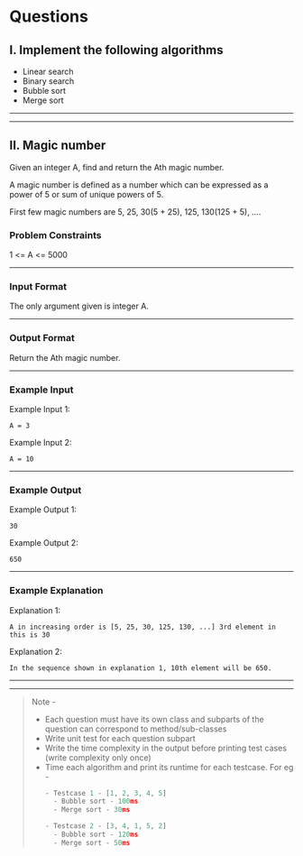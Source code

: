 # Questions


## I. Implement the following algorithms

- Linear search
- Binary search
- Bubble sort
- Merge sort

---

---

## II. Magic number

Given an integer A, find and return the Ath magic number.

A magic number is defined as a number which can be expressed as a power of 5 or sum of unique powers of 5.

First few magic numbers are 5, 25, 30(5 + 25), 125, 130(125 + 5), ….

### Problem Constraints

1 <= A <= 5000

---

### Input Format

The only argument given is integer A.

---

### Output Format

Return the Ath magic number.

---

### Example Input

Example Input 1:

``A = 3``

Example Input 2:

``A = 10``

---

### Example Output

Example Output 1:

``30``

Example Output 2:

``650``

---

### Example Explanation

Explanation 1:

```
A in increasing order is [5, 25, 30, 125, 130, ...] 3rd element in this is 30
```

Explanation 2:

```
In the sequence shown in explanation 1, 10th element will be 650.
```

---

---

> Note -
> 
> - Each question must have its own class and subparts of the question can correspond to method/sub-classes
> - Write unit test for each question subpart
> - Write the time complexity in the output before printing test cases (write complexity only once)
> - Time each algorithm and print its runtime for each testcase. For eg -
>   ```python
>   - Testcase 1 - [1, 2, 3, 4, 5]
>     - Bubble sort - 100ms
>     - Merge sort - 30ms
>   
>   - Testcase 2 - [3, 4, 1, 5, 2]
>     - Bubble sort - 120ms
>     - Merge sort - 50ms
>   ```